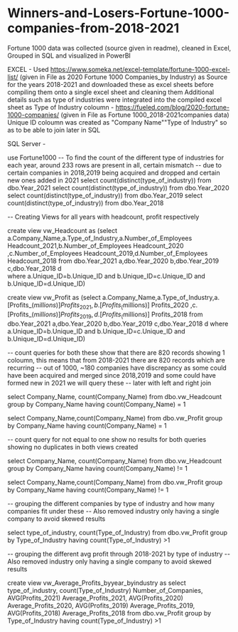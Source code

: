 # Winners-and-Losers-Fortune-1000-companies-from-2018-2021
Fortune 1000 data was collected (source given in readme), cleaned in Excel, Grouped in SQL and visualized in PowerBI

EXCEL - 
Used 
https://www.someka.net/excel-template/fortune-1000-excel-list/ (given in File as 2020 Fortune 1000 Companies_by Industry)
as Source for the years 2018-2021 and downloaded these as excel sheets before compiling them onto a single excel sheet and cleaning them
Additional details such as type of industries were integrated into the compiled excel sheet as Type of Industry coloumn - https://fueled.com/blog/2020-fortune-1000-companies/ (given in File as Fortune 1000_2018-2021companies data)
Unique ID coloumn was created as "Company Name""Type of Industry" so as to be able to join later in SQL


SQL Server - 

use Fortune1000
-- To find the count of the different type of industries for each year, around 233 rows are present in all, certain mismatch
-- due to certain companies in 2018,2019 being acquired and dropped and certain new ones added in 2021
select count(distinct(type_of_industry)) from dbo.Year_2021
select count(distinct(type_of_industry)) from dbo.Year_2020
select count(distinct(type_of_industry)) from dbo.Year_2019
select count(distinct(type_of_industry)) from dbo.Year_2018


-- Creating Views for all years with headcount, profit respectively

create view vw_Headcount as
(select a.Company_Name,a.Type_of_Industry,a.Number_of_Employees Headcount_2021,b.Number_of_Employees Headcount_2020
,c.Number_of_Employees Headcount_2019,d.Number_of_Employees Headcount_2018
from dbo.Year_2021 a,dbo.Year_2020 b,dbo.Year_2019 c,dbo.Year_2018 d   
where a.Unique_ID=b.Unique_ID and b.Unique_ID=c.Unique_ID and b.Unique_ID=d.Unique_ID)

create view vw_Profit as
(select a.Company_Name,a.Type_of_Industry,a.[Profits_($millions)] Profits_2021,b.[Profits_($millions)] Profits_2020
,c.[Profits_($millions)] Profits_2019,d.[Profits_($millions)] Profits_2018
from dbo.Year_2021 a,dbo.Year_2020 b,dbo.Year_2019 c,dbo.Year_2018 d
where a.Unique_ID=b.Unique_ID and b.Unique_ID=c.Unique_ID and b.Unique_ID=d.Unique_ID)



-- count queries for both these show that there are 820 records showing 1 coloumn, this means that from 2018-2021 there are 820 records which are recurring
-- out of 1000, ~180 companies have discrepancy as some could have been acquired and merged since 2018,2019 and some could have formed new in 2021 we will query these
-- later with left and right join

select Company_Name, count(Company_Name) from dbo.vw_Headcount
group by Company_Name
having count(Company_Name) = 1

select Company_Name,count(Company_Name) from dbo.vw_Profit
group by Company_Name
having count(Company_Name) = 1


-- count query for not equal to one show no results for both queries showing no duplicates in both views created

select Company_Name, count(Company_Name) from dbo.vw_Headcount
group by Company_Name
having count(Company_Name) != 1

select Company_Name,count(Company_Name) from dbo.vw_Profit
group by Company_Name
having count(Company_Name) != 1


-- grouping the different companies by type of industry and how many companies fit under these
-- Also removed industry only having a single company to avoid skewed results

select type_of_industry, count(Type_of_Industry) from dbo.vw_Profit
group by Type_of_Industry
having count(Type_of_Industry) >1

-- grouping the different avg profit through 2018-2021 by type of industry
-- Also removed industry only having a single company to avoid skewed results

create view vw_Average_Profits_byyear_byindustry as
select type_of_industry, count(Type_of_Industry) Number_of_Companies, 
AVG(Profits_2021) Average_Profits_2021, AVG(Profits_2020) Average_Profits_2020, AVG(Profits_2019) Average_Profits_2019, AVG(Profits_2018) Average_Profits_2018
from dbo.vw_Profit
group by Type_of_Industry
having count(Type_of_Industry) >1
